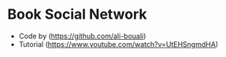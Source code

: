 # Book Social Network

* Code by (https://github.com/ali-bouali)
* Tutorial (https://www.youtube.com/watch?v=UtEHSngmdHA)
